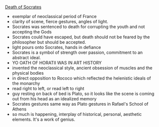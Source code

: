 [Death of Socrates](https://www.youtube.com/watch?v=rKhfFBbVtFg)

* exemplar of neoclassical period of France
* clarity of scene, fierce gestures, angles of light.
* Socrates was sentenced to death for corrupting the youth and not accepting the Gods
* Socrates could have escaped, but death should not be feared by the philosopher but should be accepted.
* light pours onto Socrates, hands in defiance
* Socrates is a symbol of strength over passion, commitment to an abstract ideal.
* YO OATH OF HORATII WAS IN ART HISTORY
* invented the neoclassical style, ancient obsession of muscles and the physical bodies
* in direct opposition to Rococo which reflected the helenistic ideals of the monarchy
* read right to left, or read left to right
* guy resting on back of bed is Plato, so it looks like the scene is coming out from his head as an idealized memory
* Socrates gestures same way as Plato gestures in Rafael's School of Athens
* so much is happening, interplay of historical, personal, aesthetic elements. It's a work of genius.